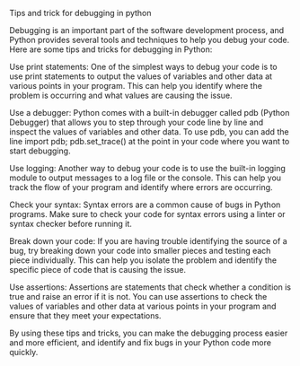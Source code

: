 Tips and trick for debugging in python

Debugging is an important part of the software development process, and Python provides several tools and techniques to help you debug your code. Here are some tips and tricks for debugging in Python:

Use print statements: One of the simplest ways to debug your code is to use print statements to output the values of variables and other data at various points in your program. This can help you identify where the problem is occurring and what values are causing the issue.

Use a debugger: Python comes with a built-in debugger called pdb (Python Debugger) that allows you to step through your code line by line and inspect the values of variables and other data. To use pdb, you can add the line import pdb; pdb.set_trace() at the point in your code where you want to start debugging.

Use logging: Another way to debug your code is to use the built-in logging module to output messages to a log file or the console. This can help you track the flow of your program and identify where errors are occurring.

Check your syntax: Syntax errors are a common cause of bugs in Python programs. Make sure to check your code for syntax errors using a linter or syntax checker before running it.

Break down your code: If you are having trouble identifying the source of a bug, try breaking down your code into smaller pieces and testing each piece individually. This can help you isolate the problem and identify the specific piece of code that is causing the issue.

Use assertions: Assertions are statements that check whether a condition is true and raise an error if it is not. You can use assertions to check the values of variables and other data at various points in your program and ensure that they meet your expectations.

By using these tips and tricks, you can make the debugging process easier and more efficient, and identify and fix bugs in your Python code more quickly.